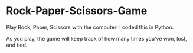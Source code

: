 # Rock-Paper-Scissors-Game
Play Rock, Paper, Scissors with the computer! I coded this in Python.

As you play, the game will keep track of how many times you've won, lost, and tied.
